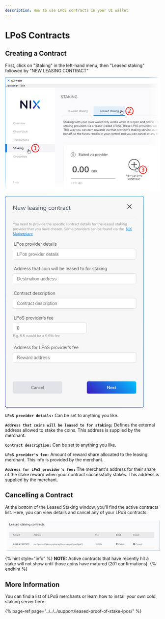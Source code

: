 ```yaml
---
description: How to use LPoS contracts in your UI wallet
---
```


# LPoS Contracts

## Creating a Contract

First, click on "Staking" in the left-hand menu, then "Leased staking" followed by "NEW LEASING CONTRACT"

![](../../../.gitbook/assets/ui-lpos-composite.png)

![New leasing contract screen](../../../.gitbook/assets/ui-lpos-setup.png)

**`LPoS provider details:`** Can be set to anything you like.

**`Address that coins will be leased to for staking:`** Defines the external address allowed to stake the coins. This address is supplied by the merchant.

**`Contract description:`** Can be set to anything you like.

**`LPoS provider's fee:`** Amount of reward share allocated to the leasing merchant. This info is provided by the merchant.

**`Address for LPoS provider's fee:`** The merchant's address for their share of the stake reward when your contract successfully stakes. This address is supplied by the merchant.

## Cancelling a Contract

At the bottom of the Leased Staking window, you'll find the active contracts list. Here, you can view details and cancel any of your LPoS contracts.

![](../../../.gitbook/assets/ui-lpos-contracts.png)

{% hint style="info" %}
**NOTE:** Active contracts that have recently hit a stake will not show until those coins have matured \(201 confirmations\).
{% endhint %}

## More Information

You can find a list of LPoS merchants or learn how to install your own cold staking server here:

{% page-ref page="../../../support/leased-proof-of-stake-lpos/" %}

